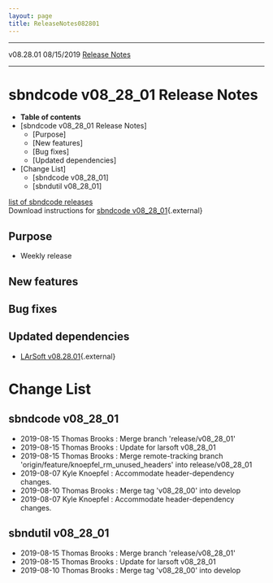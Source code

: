 ```yaml
---
layout: page
title: ReleaseNotes082801
---
```


  ----------- ------------ -- -- ------------------------------------------------------
  v08.28.01   08/15/2019         [Release Notes](ReleaseNotes082801.html)
  ----------- ------------ -- -- ------------------------------------------------------



sbndcode v08\_28\_01 Release Notes
======================================================================================

-   **Table of contents**
-   [sbndcode v08\_28\_01 Release
    Notes]
    -   [Purpose]
    -   [New features]
    -   [Bug fixes]
    -   [Updated dependencies]
-   [Change List]
    -   [sbndcode v08\_28\_01]
    -   [sbndutil v08\_28\_01]

[list of sbndcode
releases](List_of_SBND_code_releases.html)\
Download instructions for [sbndcode
v08\_28\_01](http://scisoft.fnal.gov/scisoft/bundles/sbnd/v08_28_01/sbndcode-v08_28_01.html){.external}



Purpose
----------------------------------

-   Weekly release



New features
--------------------------------------------



Bug fixes
--------------------------------------



Updated dependencies
------------------------------------------------------------

-   [LArSoft
    v08.28.01](https://cdcvs.fnal.gov/redmine/projects/larsoft/wiki/ReleaseNotes082801){.external}



Change List
==========================================



sbndcode v08\_28\_01
----------------------------------------------------------

-   2019-08-15 Thomas Brooks : Merge branch \'release/v08\_28\_01\'
-   2019-08-15 Thomas Brooks : Update for larsoft v08\_28\_01
-   2019-08-15 Thomas Brooks : Merge remote-tracking branch
    \'origin/feature/knoepfel\_rm\_unused\_headers\' into
    release/v08\_28\_01
-   2019-08-07 Kyle Knoepfel : Accommodate header-dependency changes.
-   2019-08-10 Thomas Brooks : Merge tag \'v08\_28\_00\' into develop
-   2019-08-07 Kyle Knoepfel : Accommodate header-dependency changes.



sbndutil v08\_28\_01
----------------------------------------------------------

-   2019-08-15 Thomas Brooks : Merge branch \'release/v08\_28\_01\'
-   2019-08-15 Thomas Brooks : Update for larsoft v08\_28\_01
-   2019-08-10 Thomas Brooks : Merge tag \'v08\_28\_00\' into develop
